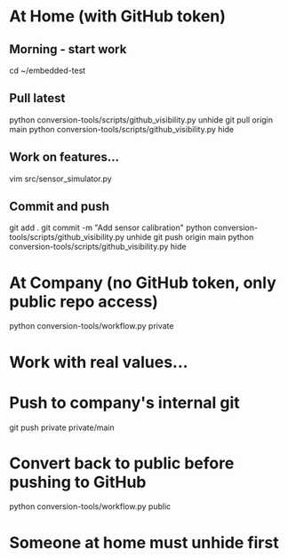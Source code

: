 # At Home (with GitHub token)
## Morning - start work
cd ~/embedded-test

## Pull latest
python conversion-tools/scripts/github_visibility.py unhide
git pull origin main
python conversion-tools/scripts/github_visibility.py hide

## Work on features...
vim src/sensor_simulator.py

## Commit and push
git add .
git commit -m "Add sensor calibration"
python conversion-tools/scripts/github_visibility.py unhide
git push origin main
python conversion-tools/scripts/github_visibility.py hide

# At Company (no GitHub token, only public repo access)
python conversion-tools/workflow.py private
# Work with real values...

# Push to company's internal git
git push private private/main

# Convert back to public before pushing to GitHub
python conversion-tools/workflow.py public
# Someone at home must unhide first

